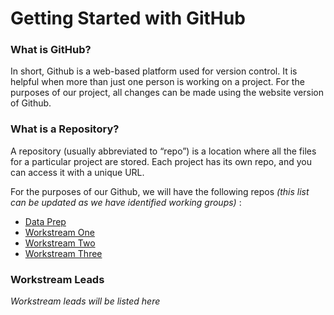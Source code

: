 # Getting Started with GitHub 

### What is GitHub? 
In short, Github is a web-based platform used for version control. It is helpful when more than just one person is working on a project. For the purposes of our project, all changes can be made using the website version of Github. 

### What is a Repository? 
A repository (usually abbreviated to “repo”) is a location where all the files for a particular project are stored. Each project has its own repo, and you can access it with a unique URL. 

For the purposes of our Github, we will have the following repos _(this list can be updated as we have identified working groups)_ : 

- [Data Prep](https://github.com/AMPATH-Capstone/DataPrep)
- [Workstream One](https://github.com/AMPATH-Capstone/WorkstreamOne)
- [Workstream Two](https://github.com/AMPATH-Capstone/WorkstreamTwo)
- [Workstream Three](https://github.com/AMPATH-Capstone/WorkstreamThree)


### Workstream Leads 
_Workstream leads will be listed here_ 
